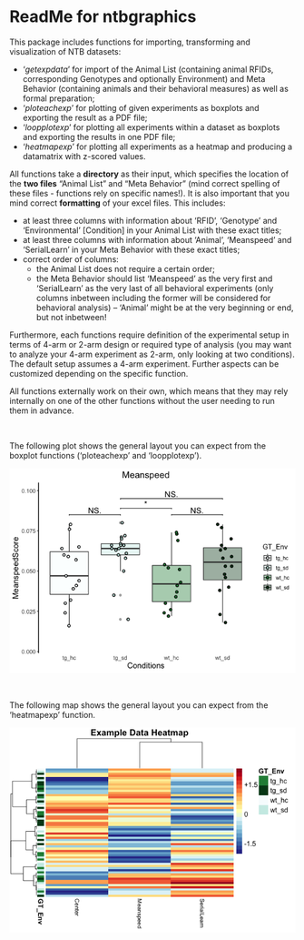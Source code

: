 ReadMe for ntbgraphics
================

This package includes functions for importing, transforming and
visualization of NTB datasets:

  - ‘*getexpdata*’ for import of the Animal List (containing animal
    RFIDs, corresponding Genotypes and optionally Environment) and Meta
    Behavior (containing animals and their behavioral measures) as well
    as formal preparation;
  - ‘*ploteachexp*’ for plotting of given experiments as boxplots and
    exporting the result as a PDF file;
  - ‘*loopplotexp*’ for plotting all experiments within a dataset as
    boxplots and exporting the results in one PDF file;
  - ‘*heatmapexp*’ for plotting all experiments as a heatmap and
    producing a datamatrix with z-scored values.

All functions take a **directory** as their input, which specifies the
location of the **two files** “Animal List” and “Meta Behavior” (mind
correct spelling of these files - functions rely on specific names\!).
It is also important that you mind correct **formatting** of your excel
files. This includes:

  - at least three columns with information about ‘RFID’, ‘Genotype’ and
    ‘Environmental’ \[Condition\] in your Animal List with these exact
    titles;
  - at least three columns with information about ‘Animal’, ‘Meanspeed’
    and ‘SerialLearn’ in your Meta Behavior with these exact titles;
  - correct order of columns:
      - the Animal List does not require a certain order;
      - the Meta Behavior should list ‘Meanspeed’ as the very first and
        ‘SerialLearn’ as the very last of all behavioral experiments
        (only columns inbetween including the former will be considered
        for behavioral analysis) – ‘Animal’ might be at the very
        beginning or end, but not inbetween\!  

Furthermore, each functions require definition of the experimental setup
in terms of 4-arm or 2-arm design or required type of analysis (you may
want to analyze your 4-arm experiment as 2-arm, only looking at two
conditions). The default setup assumes a 4-arm experiment. Further
aspects can be customized depending on the specific function.

All functions externally work on their own, which means that they may
rely internally on one of the other functions without the user needing
to run them in advance.  
  
  
 

The following plot shows the general layout you can expect from the
boxplot functions (‘ploteachexp’ and ‘loopplotexp’).  

![](README_files/figure-gfm/unnamed-chunk-1-1.png)<!-- -->  
  
 

The following map shows the general layout you can expect from the
‘heatmapexp’ function.  

![](README_files/figure-gfm/unnamed-chunk-2-1.png)<!-- -->
